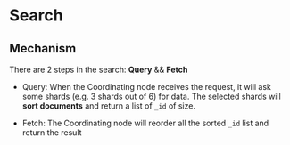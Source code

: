 # Search

## Mechanism

There are 2 steps in the search: **Query** && **Fetch**

- Query: When the Coordinating node receives the request, it will ask some shards (e.g. 3 shards out of 6) for data. The selected shards will **sort documents** and return a list of `_id` of size.

- Fetch: The Coordinating node will reorder all the sorted `_id` list and return the result